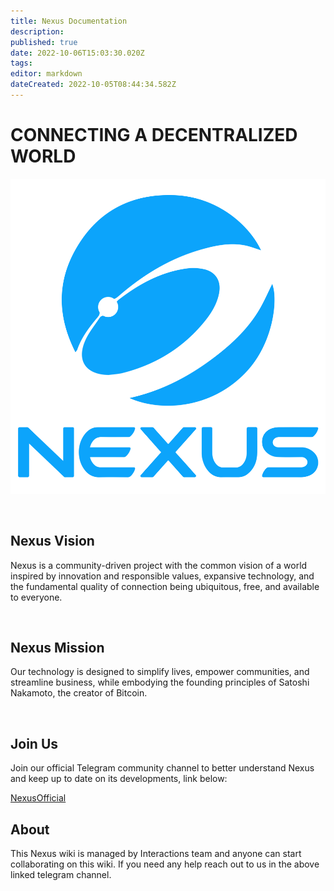 ```yaml
---
title: Nexus Documentation
description: 
published: true
date: 2022-10-06T15:03:30.020Z
tags: 
editor: markdown
dateCreated: 2022-10-05T08:44:34.582Z
---
```


# CONNECTING A DECENTRALIZED WORLD

![nexuslogoblue1000px.png](/nexuslogoblue1000px.png)

&nbsp;

## Nexus Vision
Nexus is a community-driven project with the common vision of a world inspired by innovation and responsible values, expansive technology, and the fundamental quality of connection being ubiquitous, free, and available to everyone.

&nbsp;

## Nexus Mission
Our technology is designed to simplify lives, empower communities, and streamline business, while embodying the founding principles of Satoshi Nakamoto, the creator of Bitcoin.

&nbsp;

## Join Us
Join our official Telegram community channel to better understand Nexus and keep up to date on its developments, link below:

[NexusOfficial](https://t.me/NexusOfficial)
&nbsp;
## About
This Nexus wiki is managed by Interactions team and anyone can start collaborating on this wiki. If you need any help reach out to us in the above linked telegram channel. 